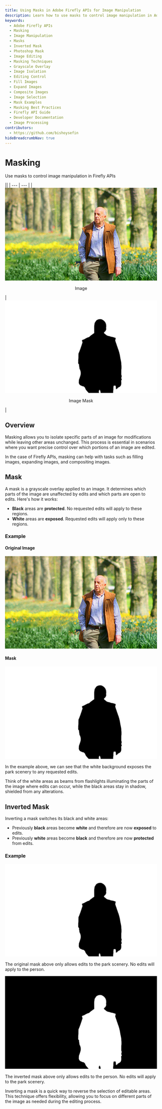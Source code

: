 ```yaml
---
title: Using Masks in Adobe Firefly APIs for Image Manipulation
description: Learn how to use masks to control image manipulation in Adobe Firefly APIs, including masking concepts, examples, and best practices.
keywords:
  - Adobe Firefly APIs
  - Masking
  - Image Manipulation
  - Masks
  - Inverted Mask
  - Photoshop Mask
  - Image Editing
  - Masking Techniques
  - Grayscale Overlay
  - Image Isolation
  - Editing Control
  - Fill Images
  - Expand Images
  - Composite Images
  - Image Selection
  - Mask Examples
  - Masking Best Practices
  - Firefly API Guide
  - Developer Documentation
  - Image Processing
contributors:
  - https://github.com/bishoysefin
hideBreadcrumbNav: true
---
```


# Masking

Use masks to control image manipulation in Firefly APIs

||
| --- | --- |
| ![a picture of a person with a green scenic background](../../images/masking-concept-original.jpg) <p style="text-align:center">Image</p> | ![a mask of a person shape with a white background](../../images/masking-concept-mask.jpg) <p style="text-align:center">Image Mask</p> |

## Overview

Masking allows you to isolate specific parts of an image for modifications while leaving other areas unchanged. This process is essential in scenarios where you want precise control over which portions of an image are edited.

In the case of Firefly APIs, masking can help with tasks such as filling images, expanding images, and compositing images.

## Mask

A mask is a grayscale overlay applied to an image. It determines which parts of the image are unaffected by edits and which parts are open to edits. Here's how it works:

* **Black** areas are **protected**. No requested edits will apply to these regions.
* **White** areas are **exposed**. Requested edits will apply only to these regions.

### Example

#### Original Image

![a picture of a person with a green scenic background](../../images/masking-concept-original.jpg)

#### Mask

![a mask of a person shape with a white background](../../images/masking-concept-mask.jpg)

In the example above, we can see that the white background exposes the park scenery to any requested edits.

Think of the white areas as beams from flashlights illuminating the parts of the image where edits can occur, while the black areas stay in shadow, shielded from any alterations.

## Inverted Mask

Inverting a mask switches its black and white areas:

* Previously **black** areas become **white** and therefore are now **exposed** to edits.
* Previously **white** areas become **black** and therefore are now **protected** from edits.

### Example

![a mask of a person shape with a white background](../../images/masking-concept-mask.jpg)

The original mask above only allows edits to the park scenery. No edits will apply to the person.

![an inverted mask of a person shape with a black background](../../images/masking-concept-inverted.png)

The inverted mask above only allows edits to the person. No edits will apply to the park scenery.

Inverting a mask is a quick way to reverse the selection of editable areas. This technique offers flexibility, allowing you to focus on different parts of the image as needed during the editing process.
